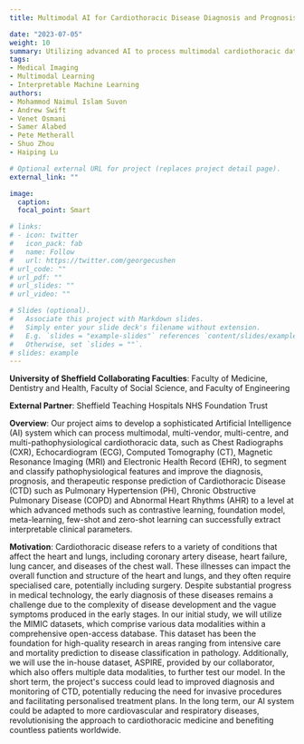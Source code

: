 ```yaml
---
title: Multimodal AI for Cardiothoracic Disease Diagnosis and Prognosis

date: "2023-07-05"
weight: 10
summary: Utilizing advanced AI to process multimodal cardiothoracic data for enhanced diagnosis and prognosis of Cardiothoracic Disease (CTD), paving the way for personalized medical care and transformative approaches in heart and lung health
tags:
- Medical Imaging
- Multimodal Learning
- Interpretable Machine Learning
authors:
- Mohammod Naimul Islam Suvon
- Andrew Swift
- Venet Osmani
- Samer Alabed
- Pete Metherall
- Shuo Zhou
- Haiping Lu

# Optional external URL for project (replaces project detail page).
external_link: ""

image:
  caption:
  focal_point: Smart

# links:
# - icon: twitter
#   icon_pack: fab
#   name: Follow
#   url: https://twitter.com/georgecushen
# url_code: ""
# url_pdf: ""
# url_slides: ""
# url_video: ""

# Slides (optional).
#   Associate this project with Markdown slides.
#   Simply enter your slide deck's filename without extension.
#   E.g. `slides = "example-slides"` references `content/slides/example-slides.md`.
#   Otherwise, set `slides = ""`.
# slides: example
---
```

**University of Sheffield Collaborating Faculties**: Faculty of Medicine, Dentistry and Health, Faculty of Social Science, and Faculty of Engineering

**External Partner**: Sheffield Teaching Hospitals NHS Foundation Trust

**Overview**: Our project aims to develop a sophisticated Artificial Intelligence (AI) system which can process multimodal, multi-vendor, multi-centre, and multi-pathophysiological cardiothoracic data, such as Chest Radiographs (CXR), Echocardiogram (ECG), Computed Tomography (CT), Magnetic Resonance Imaging (MRI) and Electronic Health Record (EHR), to segment and classify pathophysiological features and improve the diagnosis, prognosis, and therapeutic response prediction of Cardiothoracic Disease (CTD) such as Pulmonary Hypertension (PH), Chronic Obstructive Pulmonary Disease (COPD) and Abnormal Heart Rhythms (AHR) to a level at which advanced methods such as contrastive learning, foundation model, meta-learning, few-shot and zero-shot learning can successfully extract interpretable clinical parameters.

**Motivation**: Cardiothoracic disease refers to a variety of conditions that affect the heart and lungs, including coronary artery disease, heart failure, lung cancer, and diseases of the chest wall. These illnesses can impact the overall function and structure of the heart and lungs, and they often require specialised care, potentially including surgery. Despite substantial progress in medical technology, the early diagnosis of these diseases remains a challenge due to the complexity of disease development and the vague symptoms produced in the early stages. In our initial study, we will utilize the MIMIC datasets, which comprise various data modalities within a comprehensive open-access database. This dataset has been the foundation for high-quality research in areas ranging from intensive care and mortality prediction to disease classification in pathology. Additionally, we will use the in-house dataset, ASPIRE, provided by our collaborator, which also offers multiple data modalities, to further test our model. In the short term, the project's success could lead to improved diagnosis and monitoring of CTD, potentially reducing the need for invasive procedures and facilitating personalised treatment plans. In the long term, our AI system could be adapted to more cardiovascular and respiratory diseases, revolutionising the approach to cardiothoracic medicine and benefiting countless patients worldwide.
